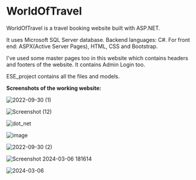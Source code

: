 # WorldOfTravel


WorldOfTravel is a travel booking website built with ASP.NET.

It uses Microsoft SQL Server database.
Backend languages: C#.
For front end: ASPX(Active Server Pages), HTML, CSS and Bootstrap.

I've used some master pages too in this website which contains headers and footers of the website.
It contains Admin Login too.

ESE_project contains all the files and models.

**Screenshots of the working website:**

![2022-09-30 (1)](https://github.com/Aniket-3103/WorldOfTravel/assets/152020923/8f169778-518c-483b-829c-6a96d476da94)






![Screenshot (12)](https://github.com/Aniket-3103/WorldOfTravel/assets/152020923/62dbbba7-6d97-4af7-b60f-2aad4adcb68d)





![dot_net](https://github.com/Aniket-3103/WorldOfTravel/assets/152020923/b5291659-3786-45d9-94cf-686bc2686732)







![image](https://github.com/Aniket-3103/WorldOfTravel/assets/152020923/1f268f57-8d04-42e4-a99d-403a3bf02d23)




![2022-09-30 (2)](https://github.com/Aniket-3103/WorldOfTravel/assets/152020923/c2ede374-2c98-4935-8f5d-635c01c67c17)




![Screenshot 2024-03-06 181614](https://github.com/Aniket-3103/WorldOfTravel/assets/152020923/064067dd-7349-40f7-a0cc-31deb420eae4)





![2024-03-06](https://github.com/Aniket-3103/WorldOfTravel/assets/152020923/77ed4a1b-6e46-4273-94e0-4a973005de91)




